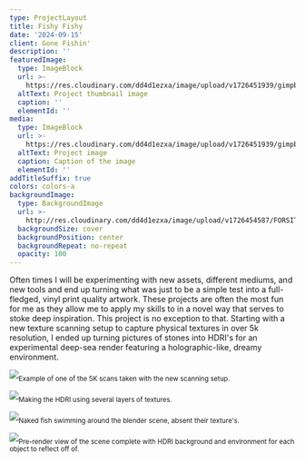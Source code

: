 ```yaml
---
type: ProjectLayout
title: Fishy Fishy
date: '2024-09-15'
client: Gone Fishin'
description: ''
featuredImage:
  type: ImageBlock
  url: >-
    https://res.cloudinary.com/dd4d1ezxa/image/upload/v1726451939/gimpblenny26_gahcni.png
  altText: Project thumbnail image
  caption: ''
  elementId: ''
media:
  type: ImageBlock
  url: >-
    https://res.cloudinary.com/dd4d1ezxa/image/upload/v1726451939/gimpblenny26_gahcni.png
  altText: Project image
  caption: Caption of the image
  elementId: ''
addTitleSuffix: true
colors: colors-a
backgroundImage:
  type: BackgroundImage
  url: >-
    http://res.cloudinary.com/dd4d1ezxa/image/upload/v1726454587/FORSITE2_d8t0lt.png
  backgroundSize: cover
  backgroundPosition: center
  backgroundRepeat: no-repeat
  opacity: 100
---
```

Often times I will be experimenting with new assets, different mediums, and new tools and end up turning what was just to be a simple test into a full-fledged, vinyl print quality artwork. These projects are often the most fun for me as they allow me to apply my skills to in a novel way that serves to stoke deep inspiration. This project is no exception to that. Starting with a new texture scanning setup to capture physical textures in over 5k resolution, I ended up turning pictures of stones into HDRI's for an experimental deep-sea render featuring a holographic-like, dreamy environment.

![](https://res.cloudinary.com/dd4d1ezxa/image/upload/v1726453685/Screenshot_20240915_192706_jaeh96.png)<sub>Example of one of the 5K scans taken with the new scanning setup.</sub>

![](https://res.cloudinary.com/dd4d1ezxa/image/upload/v1726452573/Screenshot_20240915_190753_z75nev.png)<sub>Making the HDRI using several layers of textures.</sub>

![](https://res.cloudinary.com/dd4d1ezxa/image/upload/v1726452158/Screenshot_20240915_190130_d05teh.png)<sub>Naked fish swimming around the blender scene, absent their texture's.</sub>

![](https://res.cloudinary.com/dd4d1ezxa/image/upload/v1726452370/Screenshot_20240915_190418_vf6lvh.png)<sub>Pre-render view of the scene complete with HDRI background and environment for each object to reflect off of.</sub>
